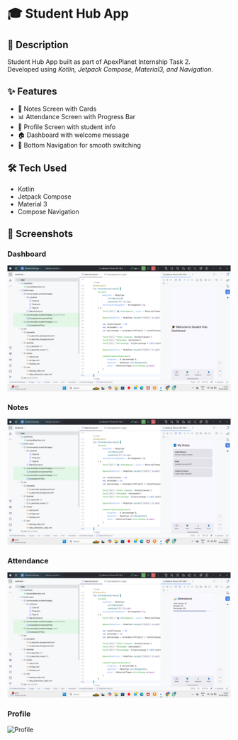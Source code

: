 # 🎓 Student Hub App  

## 📌 Description  
Student Hub App built as part of ApexPlanet Internship Task 2.  
Developed using *Kotlin, Jetpack Compose, Material3, and Navigation*.  

## ✨ Features  
- 📘 Notes Screen with Cards  
- 📊 Attendance Screen with Progress Bar  
- 👤 Profile Screen with student info  
- 🏠 Dashboard with welcome message  
- 🔽 Bottom Navigation for smooth switching  

## 🛠 Tech Used  
- Kotlin  
- Jetpack Compose  
- Material 3  
- Compose Navigation  

## 📸 Screenshots  

### Dashboard  
![Dashboard](https://github.com/Juluru-Madhuri/ApexPlanet_Task2/blob/main/DashBoard.png)

### Notes  
![Notes](https://github.com/Juluru-Madhuri/ApexPlanet_Task2/blob/main/Notes.png)

### Attendance  
![Attendance](https://github.com/Juluru-Madhuri/ApexPlanet_Task2/blob/main/Attendance.png)

### Profile  
![Profile](screenshots/profile.png)
